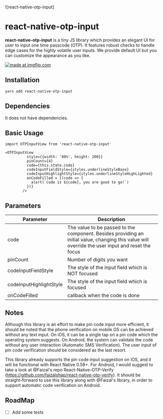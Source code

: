 ![react-native-otp-input]
# react-native-otp-input

**react-native-otp-input** is a tiny JS library which provides an elegant UI for user to input one time passcode (OTP). It features robust checks to handle edge cases for the highly volatile user inputs. We provide default UI but you can customize the appearance as you like. 

<a href="https://imgflip.com/gif/2nvebz"><img src="https://i.imgflip.com/2nvebz.gif" title="made at imgflip.com"/></a>

## Installation
`yarn add react-native-otp-input`

## Dependencies
It does not have dependencies.


## Basic Usage

```
import OTPInputView from 'react-native-otp-input'

<OTPInputView
          style={{width: '80%', height: 200}}
          pinCount={4}
          code={this.state.code}
          codeInputFieldStyle={styles.underlineStyleBase}
          codeInputHighlightStyle={styles.underlineStyleHighLighted}
          onCodeFilled = {(code => {
            alert(`Code is ${code}, you are good to go!`)
          })}
        />

```

## Parameters

| Parameter   | Description |
|-------------|-------------|
| code        | The value to be passed to the component. Besides providing an initial value, changing this value will override the user input and reset the focus |
| pinCount    | Number of digits you want |
| codeInputFieldStyle  | The style of the input field which is NOT focused |
| codeInputHighlightStyle | The style of the input field which is focused |
| onCodeFilled | callback when the code is done |

## Notes
Although this library is an effort to make pin code input more efficient, it should be noted that the phone verification on mobile OS can be achieved without any text input. On iOS, it can be a single tap on a pin code which the operating system suggests. On Android, the system can validate the code without any user interaction (Automatic SMS Verification). The user input of pin code verification should be considered as the last resort.

This library already supports the pin code input suggestion on iOS, and it will be functional with React Native 0.58+. For Android, I would suggest to take a look at @Faizal's repo React-Native-OTP-Verify (https://github.com/faizalshap/react-native-otp-verify). It should be straight-forward to use this library along with @Faizal's library, in order to support automatic code verification on Android. 

## RoadMap
* [ ] Add some tests
 